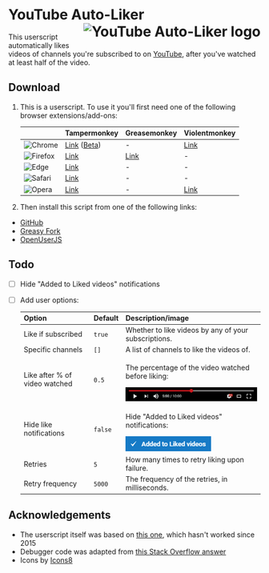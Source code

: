 # YouTube Auto-Liker <img src="https://cdn.rawgit.com/HatScripts/YouTubeAutoLiker/master/logo.svg" alt="YouTube Auto-Liker logo" height="48" align="right">

This userscript automatically likes videos of channels you're subscribed to on [YouTube](https://www.youtube.com/), after you've watched at least half of the video.

## Download

1. This is a userscript. To use it you'll first need one of the following browser extensions/add-ons:

   |   | Tampermonkey | Greasemonkey | Violentmonkey |
   |---|--------------|--------------|---------------|
   ![Chrome](https://hatscripts.com/a.svg?i=chrome&w=24 "Chrome") | [Link](https://chrome.google.com/webstore/detail/tampermonkey/dhdgffkkebhmkfjojejmpbldmpobfkfo) ([Beta](https://chrome.google.com/webstore/detail/tampermonkey-beta/gcalenpjmijncebpfijmoaglllgpjagf)) | - | [Link](https://chrome.google.com/webstore/detail/violentmonkey/jinjaccalgkegednnccohejagnlnfdag)
   ![Firefox](https://hatscripts.com/a.svg?i=firefox&w=24 "Firefox") | [Link](https://addons.mozilla.org/firefox/addon/tampermonkey/) | [Link](https://addons.mozilla.org/firefox/addon/greasemonkey/) | - |
   ![Edge](https://hatscripts.com/a.svg?i=microsoft-edge&w=24 "Edge") | [Link](https://www.microsoft.com/store/apps/9NBLGGH5162S) | - | - |
   ![Safari](https://hatscripts.com/a.svg?i=safari&w=24 "Safari") | [Link](https://safari.tampermonkey.net/tampermonkey.safariextz) | - | - |
   ![Opera](https://hatscripts.com/a.svg?i=opera&w=24 "Opera") | [Link](https://addons.opera.com/extensions/details/tampermonkey-beta/) | - | [Link](https://addons.opera.com/extensions/details/violent-monkey/)

2. Then install this script from one of the following links:
* [GitHub](https://github.com/HatScripts/YouTubeAutoLiker/raw/master/youtube-auto-liker.user.js)
* [Greasy Fork](https://greasyfork.org/en/scripts/33865-youtube-auto-liker)
* [OpenUserJS](https://openuserjs.org/scripts/HatScripts/YouTube_Auto-Liker)

## Todo

- [ ] Hide "Added to Liked videos" notifications
- [ ] Add user options:

    Option                        | Default     | Description/image
    ----------------------------- | ----------- | -----------------
    Like if subscribed            | `true`      | Whether to like videos by any of your subscriptions.
    Specific channels             | `[]`        | A list of channels to like the videos of.
    Like after % of video watched | `0.5`       | <p>The percentage of the video watched before liking:</p>![](readme-images/video-half-watched.png)
    Hide like notifications       | `false`     | <p>Hide "Added to Liked videos" notifications:</p>![](readme-images/like-notification.png)
    Retries                       | `5`         | How many times to retry liking upon failure.
    Retry frequency               | `5000`      | The frequency of the retries, in milliseconds.

## Acknowledgements

- The userscript itself was based on [this one](https://greasyfork.org/en/scripts/4948-youtube-auto-like-videos), which hasn't worked since 2015
- Debugger code was adapted from [this Stack Overflow answer](http://stackoverflow.com/a/32928812/2203482)
- Icons by [Icons8](https://icons8.com/)
